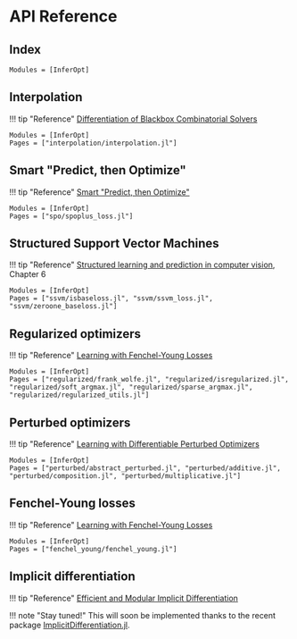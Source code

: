 # API Reference

## Index

```@index
Modules = [InferOpt]
```

## Interpolation

!!! tip "Reference"
    [Differentiation of Blackbox Combinatorial Solvers](https://arxiv.org/abs/1912.02175)

```@autodocs
Modules = [InferOpt]
Pages = ["interpolation/interpolation.jl"]
```

## Smart "Predict, then Optimize"

!!! tip "Reference"
    [Smart "Predict, then Optimize"](https://arxiv.org/abs/1710.08005)

```@autodocs
Modules = [InferOpt]
Pages = ["spo/spoplus_loss.jl"]
```

## Structured Support Vector Machines

!!! tip "Reference"
    [Structured learning and prediction in computer vision](https://pub.ist.ac.at/~chl/papers/nowozin-fnt2011.pdf), Chapter 6

```@autodocs
Modules = [InferOpt]
Pages = ["ssvm/isbaseloss.jl", "ssvm/ssvm_loss.jl", "ssvm/zeroone_baseloss.jl"]
```

## Regularized optimizers

!!! tip "Reference"
    [Learning with Fenchel-Young Losses](https://arxiv.org/abs/1901.02324)

```@autodocs
Modules = [InferOpt]
Pages = ["regularized/frank_wolfe.jl", "regularized/isregularized.jl", "regularized/soft_argmax.jl", "regularized/sparse_argmax.jl", "regularized/regularized_utils.jl"]
```

## Perturbed optimizers

!!! tip "Reference"
    [Learning with Differentiable Perturbed Optimizers](https://arxiv.org/abs/2002.08676)

```@autodocs
Modules = [InferOpt]
Pages = ["perturbed/abstract_perturbed.jl", "perturbed/additive.jl", "perturbed/composition.jl", "perturbed/multiplicative.jl"]
```

## Fenchel-Young losses

!!! tip "Reference"
    [Learning with Fenchel-Young Losses](https://arxiv.org/abs/1901.02324)

```@autodocs
Modules = [InferOpt]
Pages = ["fenchel_young/fenchel_young.jl"]
```

## Implicit differentiation

!!! tip "Reference"
    [Efficient and Modular Implicit Differentiation](http://arxiv.org/abs/2105.15183)

!!! note "Stay tuned!"
    This will soon be implemented thanks to the recent package [ImplicitDifferentiation.jl](https://github.com/gdalle/ImplicitDifferentiation.jl).